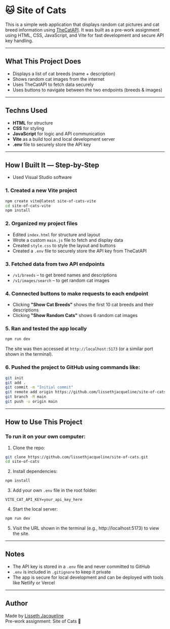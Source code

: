 # 🐱 Site of Cats

This is a simple web application that displays random cat pictures and cat breed information using [TheCatAPI](https://thecatapi.com/). It was built as a pre-work assignment using HTML, CSS, JavaScript, and Vite for fast development and secure API key handling.

---

## What This Project Does

- Displays a list of cat breeds (name + description)
- Shows random cat images from the internet
- Uses TheCatAPI to fetch data securely
- Uses buttons to navigate between the two endpoints (breeds & images)

---

## Techns Used

- **HTML** for structure
- **CSS** for styling
- **JavaScript** for logic and API communication
- **Vite** as a build tool and local development server
- **.env** file to securely store the API key

---

##  How I Built It — Step-by-Step

- Used Visual Studio software
  
### 1. Created a new Vite project

```bash
npm create vite@latest site-of-cats-vite
cd site-of-cats-vite
npm install
```

### 2. Organized my project files

- Edited `index.html` for structure and layout
- Wrote a custom `main.js` file to fetch and display data
- Created `style.css` to style the layout and buttons
- Created a `.env` file to securely store the API key from TheCatAPI

### 3. Fetched data from two API endpoints

- `/v1/breeds` – to get breed names and descriptions
- `/v1/images/search` – to get random cat images

### 4. Connected buttons to make requests to each endpoint

- Clicking **"Show Cat Breeds"** shows the first 10 cat breeds and their descriptions
- Clicking **"Show Random Cats"** shows 6 random cat images

### 5. Ran and tested the app locally

```bash
npm run dev
```

The site was then accessed at `http://localhost:5173` (or a similar port shown in the terminal).

### 6. Pushed the project to GitHub using commands like:

```bash
git init
git add .
git commit -m "Initial commit"
git remote add origin https://github.com/lissethjacqueline/site-of-cats.git
git branch -M main
git push -u origin main
```

---

##  How to Use This Project

### To run it on your own computer:

1. Clone the repo:
```bash
git clone https://github.com/lissethjacqueline/site-of-cats.git
cd site-of-cats
```

2. Install dependencies:
```bash
npm install
```

3. Add your own `.env` file in the root folder:
```
VITE_CAT_API_KEY=your_api_key_here
```

4. Start the local  server:
```bash
npm run dev
```

5. Visit the URL shown in the terminal (e.g., http://localhost:5173) to view the site.

---

## Notes

- The API key is stored in a `.env` file and never committed to GitHub
- `.env` is included in `.gitignore` to keep it private
- The app is secure for local development and can be deployed with tools like Netlify or Vercel

---

## Author

Made by [Lisseth Jacqueline](https://github.com/lissethjacqueline)  
Pre-work assignment: Site of Cats 🐾
